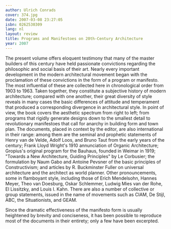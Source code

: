```yaml
---
author: Ulrich Conrads
cover: 374.jpg
date: 2007-03-08 23:27:05
isbn: 0262530309
lang: nl
layout: review
title: Programs and Manifestoes on 20th-Century Architecture
year: 2007
---
```

The present volume offers eloquent testimony that many of the master builders of this century have held passionate convictions regarding the philosophic and social basis of their art. Nearly every important development in the modern architectural movement began with the proclamation of these convictions in the form of a program or manifesto. The most influential of these are collected here in chronological order from 1903 to 1963. Taken together, they constitute a subjective history of modern architecture; compared with one another, their great diversity of style reveals in many cases the basic differences of attitude and temperament that produced a corresponding divergence in architectural style. In point of view, the book covers the aesthetic spectrum from right to left; from programs that rigidly generate designs down to the smallest detail to revolutionary manifestoes that call for anarchy in building form and town plan. The documents, placed in context by the editor, are also international in their range: among them are the seminal and prophetic statements of Henry van de Velde, Adolf Loos, and Bruno Taut from the early years of the century; Frank Lloyd Wright's 1910 annunciation of Organic Architecture; Gropius's original program for the Bauhaus, founded in Weimar in 1919; "Towards a New Architecture, Guiding Principles" by Le Corbusier; the formulation by Naum Gabo and Antoine Pevsner of the basic principles of Constructivism; and articles by R. Buckminster Fuller on universal architecture and the architect as world planner. Other pronouncements, some in flamboyant style, including those of Erich Mendelsohn, Hannes Meyer, Theo van Doesburg, Oskar Schlemmer, Ludwig Mies van der Rohe, El Lissitzky, and Louis I. Kahn. There are also a number of collective or group statements, issued in the name of movements such as CIAM, De Stijl, ABC, the Situationists, and GEAM.
 
 Since the dramatic effectiveness of the manifesto form is usually heightened by brevity and conciseness, it has been possible to reproduce most of the documents in their entirety; only a few have been excerpted.
